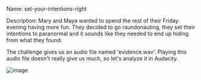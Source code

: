 Name: set-your-intentions-right

Description: Mary and Maya wanted to spend the rest of their Friday evening having more fun. They decided to go raundonauting, they set their intentions to paranormal and it sounds like they needed to end up hiding from what they found.

The challenge gives us an audio file named 'evidence.wav'.
Playing this audio file doesn't really give us much, so let's analyze it in Audacity.

![image](https://github.com/user-attachments/assets/75cc33da-cdbf-4768-a397-0f5499ec1617)

